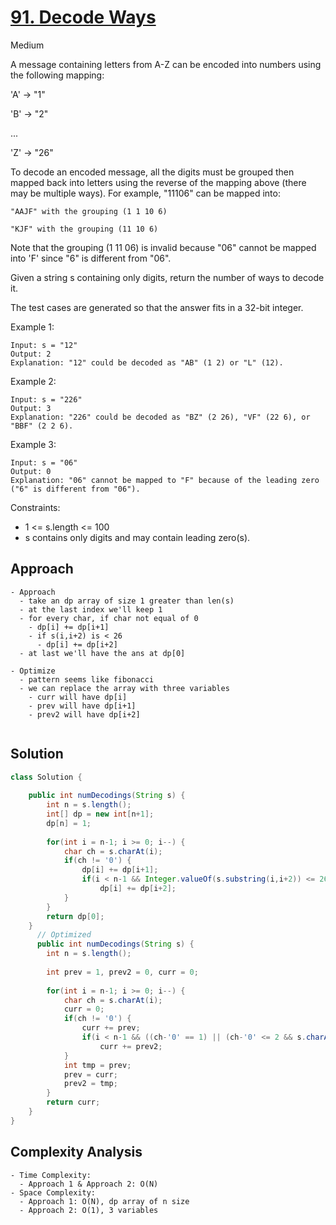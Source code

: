 # [91. Decode Ways](https://leetcode.com/problems/decode-ways/)
Medium


A message containing letters from A-Z can be encoded into numbers using the following mapping:

'A' -> "1"

'B' -> "2"

...

'Z' -> "26"

To decode an encoded message, all the digits must be grouped then mapped back into letters using the reverse of the mapping above (there may be multiple ways). For example, "11106" can be mapped into:

`"AAJF" with the grouping (1 1 10 6)`

`"KJF" with the grouping (11 10 6)`

Note that the grouping (1 11 06) is invalid because "06" cannot be mapped into 'F' since "6" is different from "06".

Given a string s containing only digits, return the number of ways to decode it.

The test cases are generated so that the answer fits in a 32-bit integer.

 

Example 1:
```
Input: s = "12"
Output: 2
Explanation: "12" could be decoded as "AB" (1 2) or "L" (12).
```
Example 2:
```
Input: s = "226"
Output: 3
Explanation: "226" could be decoded as "BZ" (2 26), "VF" (22 6), or "BBF" (2 2 6).
```
Example 3:
```
Input: s = "06"
Output: 0
Explanation: "06" cannot be mapped to "F" because of the leading zero ("6" is different from "06").
 ```

Constraints:

- 1 <= s.length <= 100
- s contains only digits and may contain leading zero(s).

## Approach
```
- Approach
  - take an dp array of size 1 greater than len(s)
  - at the last index we'll keep 1
  - for every char, if char not equal of 0
    - dp[i] += dp[i+1]
    - if s(i,i+2) is < 26
      - dp[i] += dp[i+2]
  - at last we'll have the ans at dp[0]

- Optimize
  - pattern seems like fibonacci
  - we can replace the array with three variables
    - curr will have dp[i]
    - prev will have dp[i+1]
    - prev2 will have dp[i+2]
  
```

## Solution
```java
class Solution {
    
    public int numDecodings(String s) {
        int n = s.length();
        int[] dp = new int[n+1];
        dp[n] = 1;
        
        for(int i = n-1; i >= 0; i--) {
            char ch = s.charAt(i);
            if(ch != '0') {
                dp[i] += dp[i+1];
                if(i < n-1 && Integer.valueOf(s.substring(i,i+2)) <= 26)
                    dp[i] += dp[i+2];
            }
        }
        return dp[0];
    }
      // Optimized
      public int numDecodings(String s) {
        int n = s.length();
        
        int prev = 1, prev2 = 0, curr = 0;
        
        for(int i = n-1; i >= 0; i--) {
            char ch = s.charAt(i);
            curr = 0;
            if(ch != '0') {
                curr += prev;
                if(i < n-1 && ((ch-'0' == 1) || (ch-'0' <= 2 && s.charAt(i+1)-'0' <= 6)))
                    curr += prev2;
            }
            int tmp = prev;
            prev = curr;
            prev2 = tmp;
        }
        return curr;
    }
}
```

## Complexity Analysis
```
- Time Complexity:
  - Approach 1 & Approach 2: O(N)
- Space Complexity:
  - Approach 1: O(N), dp array of n size
  - Approach 2: O(1), 3 variables

```
